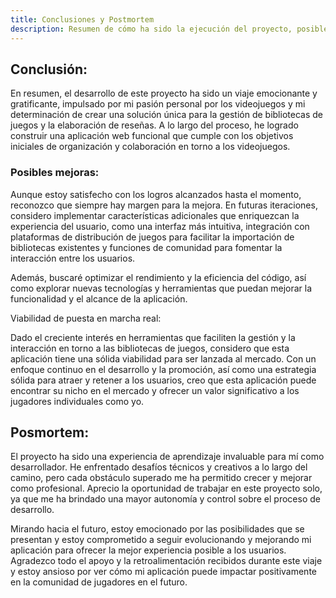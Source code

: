 ```yaml
---
title: Conclusiones y Postmortem
description: Resumen de cómo ha sido la ejecución del proyecto, posibles mejoras y viabilidad de puesta en marcha real.
---
```


## Conclusión:

En resumen, el desarrollo de este proyecto ha sido un viaje emocionante y gratificante, impulsado por mi pasión personal por los videojuegos y mi determinación de crear una solución única para la gestión de bibliotecas de juegos y la elaboración de reseñas. A lo largo del proceso, he logrado construir una aplicación web funcional que cumple con los objetivos iniciales de organización y colaboración en torno a los videojuegos.

### Posibles mejoras:

Aunque estoy satisfecho con los logros alcanzados hasta el momento, reconozco que siempre hay margen para la mejora. En futuras iteraciones, considero implementar características adicionales que enriquezcan la experiencia del usuario, como una interfaz más intuitiva, integración con plataformas de distribución de juegos para facilitar la importación de bibliotecas existentes y funciones de comunidad para fomentar la interacción entre los usuarios.

Además, buscaré optimizar el rendimiento y la eficiencia del código, así como explorar nuevas tecnologías y herramientas que puedan mejorar la funcionalidad y el alcance de la aplicación.

Viabilidad de puesta en marcha real:

Dado el creciente interés en herramientas que faciliten la gestión y la interacción en torno a las bibliotecas de juegos, considero que esta aplicación tiene una sólida viabilidad para ser lanzada al mercado. Con un enfoque continuo en el desarrollo y la promoción, así como una estrategia sólida para atraer y retener a los usuarios, creo que esta aplicación puede encontrar su nicho en el mercado y ofrecer un valor significativo a los jugadores individuales como yo.

## Posmortem:

El proyecto ha sido una experiencia de aprendizaje invaluable para mí como desarrollador. He enfrentado desafíos técnicos y creativos a lo largo del camino, pero cada obstáculo superado me ha permitido crecer y mejorar como profesional. Aprecio la oportunidad de trabajar en este proyecto solo, ya que me ha brindado una mayor autonomía y control sobre el proceso de desarrollo.

Mirando hacia el futuro, estoy emocionado por las posibilidades que se presentan y estoy comprometido a seguir evolucionando y mejorando mi aplicación para ofrecer la mejor experiencia posible a los usuarios. Agradezco todo el apoyo y la retroalimentación recibidos durante este viaje y estoy ansioso por ver cómo mi aplicación puede impactar positivamente en la comunidad de jugadores en el futuro.
